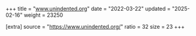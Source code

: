 +++
title = "www.unindented.org"
date = "2022-03-22"
updated = "2025-02-16"
weight = 23250

[extra]
source = "https://www.unindented.org/"
ratio = 32
size = 23
+++
